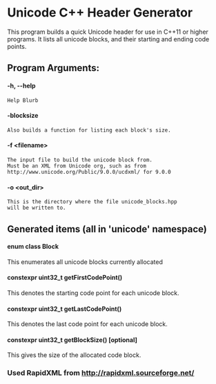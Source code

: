 # Unicode C++ Header Generator

This program builds a quick Unicode header for use in C++11 or
higher programs. It lists all unicode blocks, and their starting
and ending code points.

## Program Arguments:
#### -h, --help
	Help Blurb
#### -blocksize
	Also builds a function for listing each block's size.
#### -f &lt;filename>
	The input file to build the unicode block from.
	Must be an XML from Unicode org, such as from
	http://www.unicode.org/Public/9.0.0/ucdxml/ for 9.0.0
#### -o &lt;out_dir>
	This is the directory where the file unicode_blocks.hpp
	will be written to.

## Generated items (all in 'unicode' namespace)
#### enum class Block 
This enumerates all unicode blocks currently allocated
#### constexpr uint32_t getFirstCodePoint()
This denotes the starting code point for each unicode block.
#### constexpr uint32_t getLastCodePoint()
This denotes the last code point for each unicode block.
#### constexpr uint32_t getBlockSize() [optional]
This gives the size of the allocated code block.

### Used RapidXML from http://rapidxml.sourceforge.net/